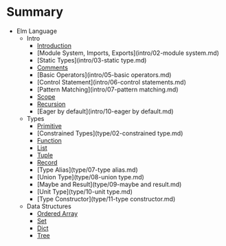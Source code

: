 # Summary

* Elm Language
  * Intro
     * [Introduction](intro/01-intro.md)
     * [Module System, Imports, Exports](intro/02-module system.md)
     * [Static Types](intro/03-static type.md)
     * [Comments](intro/04-comments.md)
     * [Basic Operators](intro/05-basic operators.md)
     * [Control Statement](intro/06-control statements.md)
     * [Pattern Matching](intro/07-pattern matching.md)
     * [Scope](intro/08-scope.md)
     * [Recursion](intro/09-recursion.md)
     * [Eager by default](intro/10-eager by default.md)
  * Types
     * [Primitive](type/01-primitive.md)
     * [Constrained Types](type/02-constrained type.md)
     * [Function](type/03-function.md)
     * [List](type/04-list.md)
     * [Tuple](type/05-tuple.md)
     * [Record](type/06-record.md)
     * [Type Alias](type/07-type alias.md)
     * [Union Type](type/08-union type.md)
     * [Maybe and Result](type/09-maybe and result.md)
     * [Unit Type](type/10-unit type.md)
     * [Type Constructor](type/11-type constructor.md)
  * Data Structures
    * [Ordered Array](data-structure/01-array.md)
    * [Set](data-structure/02-set.md)
    * [Dict](data-structure/03-dict.md)
    * [Tree](data-structure/04-tree.md)
